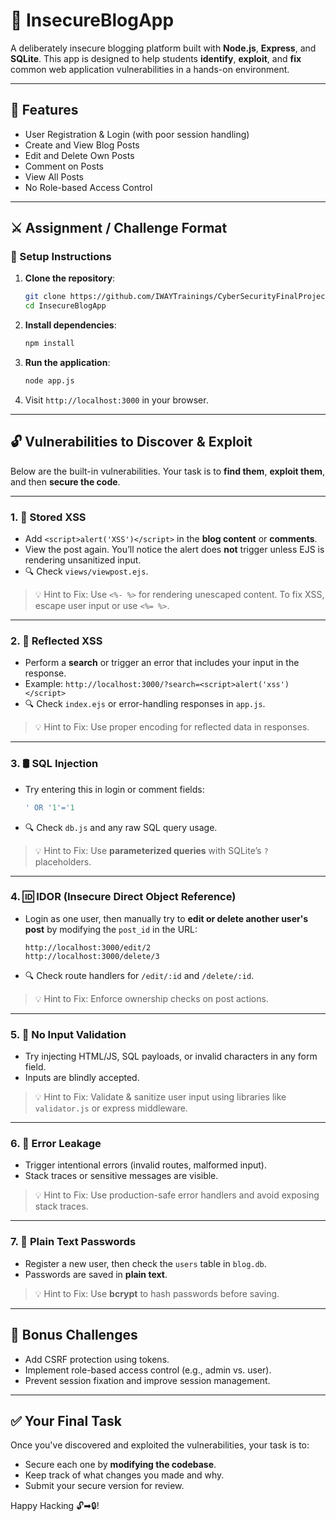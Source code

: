 # 🧪 InsecureBlogApp

A deliberately insecure blogging platform built with **Node.js**, **Express**, and **SQLite**. This app is designed to help students **identify**, **exploit**, and **fix** common web application vulnerabilities in a hands-on environment.

---

## 🚀 Features

- User Registration & Login (with poor session handling)
- Create and View Blog Posts
- Edit and Delete Own Posts
- Comment on Posts
- View All Posts
- No Role-based Access Control

---

## ⚔️ Assignment / Challenge Format

### 🔧 Setup Instructions

1. **Clone the repository**:

    ```bash
    git clone https://github.com/IWAYTrainings/CyberSecurityFinalProject.git
    cd InsecureBlogApp
    ```

2. **Install dependencies**:

    ```bash
    npm install
    ```

3. **Run the application**:

    ```bash
    node app.js
    ```

4. Visit `http://localhost:3000` in your browser.

---

## 🔓 Vulnerabilities to Discover & Exploit

Below are the built-in vulnerabilities. Your task is to **find them**, **exploit them**, and then **secure the code**.

---

### 1. 🧼 Stored XSS

- Add `<script>alert('XSS')</script>` in the **blog content** or **comments**.
- View the post again. You’ll notice the alert does **not** trigger unless EJS is rendering unsanitized input.
- 🔍 Check `views/viewpost.ejs`.

> 💡 Hint to Fix: Use `<%- %>` for rendering unescaped content. To fix XSS, escape user input or use `<%= %>`.

---

### 2. 🔁 Reflected XSS

- Perform a **search** or trigger an error that includes your input in the response.
- Example: `http://localhost:3000/?search=<script>alert('xss')</script>`
- 🔍 Check `index.ejs` or error-handling responses in `app.js`.

> 💡 Hint to Fix: Use proper encoding for reflected data in responses.

---

### 3. 🛢 SQL Injection

- Try entering this in login or comment fields:

    ```sql
    ' OR '1'='1
    ```

- 🔍 Check `db.js` and any raw SQL query usage.

> 💡 Hint to Fix: Use **parameterized queries** with SQLite’s `?` placeholders.

---

### 4. 🆔 IDOR (Insecure Direct Object Reference)

- Login as one user, then manually try to **edit or delete another user's post** by modifying the `post_id` in the URL:

    ```
    http://localhost:3000/edit/2
    http://localhost:3000/delete/3
    ```

- 🔍 Check route handlers for `/edit/:id` and `/delete/:id`.

> 💡 Hint to Fix: Enforce ownership checks on post actions.

---

### 5. 🧯 No Input Validation

- Try injecting HTML/JS, SQL payloads, or invalid characters in any form field.
- Inputs are blindly accepted.

> 💡 Hint to Fix: Validate & sanitize user input using libraries like `validator.js` or express middleware.

---

### 6. 📢 Error Leakage

- Trigger intentional errors (invalid routes, malformed input).
- Stack traces or sensitive messages are visible.

> 💡 Hint to Fix: Use production-safe error handlers and avoid exposing stack traces.

---

### 7. 🔐 Plain Text Passwords

- Register a new user, then check the `users` table in `blog.db`.
- Passwords are saved in **plain text**.

> 💡 Hint to Fix: Use **bcrypt** to hash passwords before saving.

---

## 🧠 Bonus Challenges

- Add CSRF protection using tokens.
- Implement role-based access control (e.g., admin vs. user).
- Prevent session fixation and improve session management.

---

## ✅ Your Final Task

Once you've discovered and exploited the vulnerabilities, your task is to:

- Secure each one by **modifying the codebase**.
- Keep track of what changes you made and why.
- Submit your secure version for review.

Happy Hacking 🔓➡🔒!
